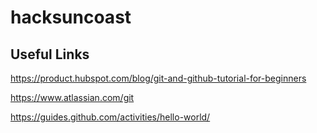 # hacksuncoast

## Useful Links

<https://product.hubspot.com/blog/git-and-github-tutorial-for-beginners>

<https://www.atlassian.com/git>

<https://guides.github.com/activities/hello-world/>
